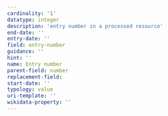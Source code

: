 ```yaml
---
cardinality: '1'
datatype: integer
description: 'entry number in a processed resource'
end-date: ''
entry-date: ''
field: entry-number
guidance: ''
hint: ''
name: Entry number
parent-field: number
replacement-field:
start-date: ''
typology: value
uri-template: ''
wikidata-property: ''
---
```

